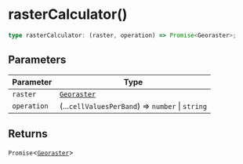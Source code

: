 # rasterCalculator()

```ts
type rasterCalculator: (raster, operation) => Promise<Georaster>;
```

## Parameters

| Parameter   | Type                                             |
| ----------- | ------------------------------------------------ |
| `raster`    | [`Georaster`](../interfaces/Georaster.md)        |
| `operation` | (...`cellValuesPerBand`) => `number` \| `string` |

## Returns

`Promise`\<[`Georaster`](../interfaces/Georaster.md)\>
